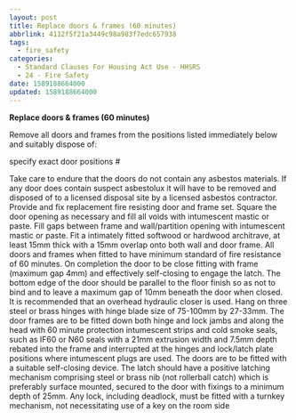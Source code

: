 ```yaml
---
layout: post
title: Replace doors & frames (60 minutes)
abbrlink: 4112f5f21a3449c98a983f7edc657938
tags:
  - fire_safety
categories:
  - Standard Clauses For Housing Act Use - HHSRS
  - 24 - Fire Safety
date: 1589188664000
updated: 1589188664000
---
```


**Replace doors & frames (60 minutes)**

Remove all doors and frames from the positions listed immediately below and suitably dispose of:

specify exact door positions #

Take care to endure that the doors do not contain any asbestos materials. If any door does contain suspect asbestolux it will have to be removed and disposed of to a licensed disposal site by a licensed asbestos contractor. Provide and fix replacement fire resisting door and frame set. Square the door opening as necessary and fill all voids with intumescent mastic or paste. Fill gaps between frame and wall/partition opening with intumescent mastic or paste. Fit a intimately fitted softwood or hardwood architrave, at least 15mm thick with a 15mm overlap onto both wall and door frame. All doors and frames when fitted to have minimum standard of fire resistance of 60 minutes. On completion the door to be close fitting with frame (maximum gap 4mm) and effectively self-closing to engage the latch. The bottom edge of the door should be parallel to the floor finish so as not to bind and to leave a maximum gap of 10mm beneath the door when closed. It is recommended that an overhead hydraulic closer is used. Hang on three steel or brass hinges with hinge blade size of 75-100mm by 27-33mm. The door frames are to be fitted down both hinge and lock jambs and along the head with 60 minute protection intumescent strips and cold smoke seals, such as IF60 or N60 seals with a 21mm extrusion width and 7.5mm depth rebated into the frame and interrupted at the hinges and lock/latch plate positions where intumescent plugs are used. The doors are to be fitted with a suitable self-closing device. The latch should have a positive latching mechanism comprising steel or brass nib (not rollerball catch) which is preferably surface mounted, secured to the door with fixings to a minimum depth of 25mm. Any lock, including deadlock, must be fitted with a turnkey mechanism, not necessitating use of a key on the room side

